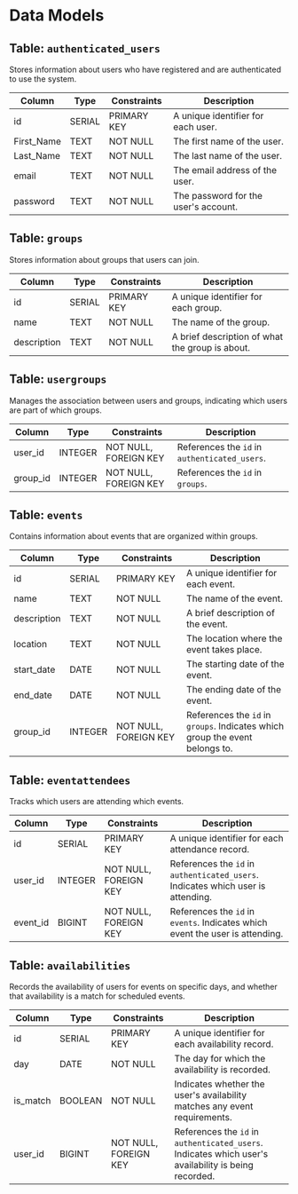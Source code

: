 # Data Models

## Table: `authenticated_users`

Stores information about users who have registered and are authenticated to use the system.

| Column     | Type   | Constraints | Description                          |
| ---------- | ------ | ----------- | ------------------------------------ |
| id         | SERIAL | PRIMARY KEY | A unique identifier for each user.   |
| First_Name | TEXT   | NOT NULL    | The first name of the user.          |
| Last_Name  | TEXT   | NOT NULL    | The last name of the user.           |
| email      | TEXT   | NOT NULL    | The email address of the user.       |
| password   | TEXT   | NOT NULL    | The password for the user's account. |

## Table: `groups`

Stores information about groups that users can join.

| Column      | Type   | Constraints | Description                                     |
| ----------- | ------ | ----------- | ----------------------------------------------- |
| id          | SERIAL | PRIMARY KEY | A unique identifier for each group.             |
| name        | TEXT   | NOT NULL    | The name of the group.                          |
| description | TEXT   | NOT NULL    | A brief description of what the group is about. |

## Table: `usergroups`

Manages the association between users and groups, indicating which users are part of which groups.

| Column   | Type    | Constraints           | Description                                   |
| -------- | ------- | --------------------- | --------------------------------------------- |
| user_id  | INTEGER | NOT NULL, FOREIGN KEY | References the `id` in `authenticated_users`. |
| group_id | INTEGER | NOT NULL, FOREIGN KEY | References the `id` in `groups`.              |

## Table: `events`

Contains information about events that are organized within groups.

| Column      | Type    | Constraints           | Description                                                                  |
| ----------- | ------- | --------------------- | ---------------------------------------------------------------------------- |
| id          | SERIAL  | PRIMARY KEY           | A unique identifier for each event.                                          |
| name        | TEXT    | NOT NULL              | The name of the event.                                                       |
| description | TEXT    | NOT NULL              | A brief description of the event.                                            |
| location    | TEXT    | NOT NULL              | The location where the event takes place.                                    |
| start_date  | DATE    | NOT NULL              | The starting date of the event.                                              |
| end_date    | DATE    | NOT NULL              | The ending date of the event.                                                |
| group_id    | INTEGER | NOT NULL, FOREIGN KEY | References the `id` in `groups`. Indicates which group the event belongs to. |

## Table: `eventattendees`

Tracks which users are attending which events.

| Column   | Type    | Constraints           | Description                                                                      |
| -------- | ------- | --------------------- | -------------------------------------------------------------------------------- |
| id       | SERIAL  | PRIMARY KEY           | A unique identifier for each attendance record.                                  |
| user_id  | INTEGER | NOT NULL, FOREIGN KEY | References the `id` in `authenticated_users`. Indicates which user is attending. |
| event_id | BIGINT  | NOT NULL, FOREIGN KEY | References the `id` in `events`. Indicates which event the user is attending.    |

## Table: `availabilities`

Records the availability of users for events on specific days, and whether that availability is a match for scheduled events.

| Column   | Type    | Constraints           | Description                                                                                          |
| -------- | ------- | --------------------- | ---------------------------------------------------------------------------------------------------- |
| id       | SERIAL  | PRIMARY KEY           | A unique identifier for each availability record.                                                    |
| day      | DATE    | NOT NULL              | The day for which the availability is recorded.                                                      |
| is_match | BOOLEAN | NOT NULL              | Indicates whether the user's availability matches any event requirements.                            |
| user_id  | BIGINT  | NOT NULL, FOREIGN KEY | References the `id` in `authenticated_users`. Indicates which user's availability is being recorded. |
